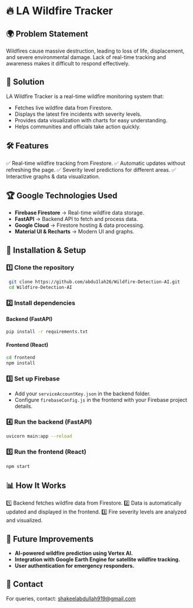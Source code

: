 # 🔥 LA Wildfire Tracker

## 🌍 Problem Statement
Wildfires cause massive destruction, leading to loss of life, displacement, and severe environmental damage. Lack of real-time tracking and awareness makes it difficult to respond effectively. 

## 🚀 Solution
LA Wildfire Tracker is a real-time wildfire monitoring system that:
- Fetches live wildfire data from Firestore.
- Displays the latest fire incidents with severity levels.
- Provides data visualization with charts for easy understanding.
- Helps communities and officials take action quickly.

## 🛠 Features
✅ Real-time wildfire tracking from Firestore.
✅ Automatic updates without refreshing the page.
✅ Severity level predictions for different areas.
✅ Interactive graphs & data visualization.

## 🏆 Google Technologies Used
- **Firebase Firestore** → Real-time wildfire data storage.
- **FastAPI** → Backend API to fetch and process data.
- **Google Cloud** → Firestore hosting & data processing.
- **Material UI & Recharts** → Modern UI and graphs.

## 🔧 Installation & Setup
### 1️⃣ Clone the repository
```sh
 git clone https://github.com/abdu1lah26/Wildfire-Detection-AI.git
 cd Wildfire-Detection-AI
```
### 2️⃣ Install dependencies
#### Backend (FastAPI)
```sh
pip install -r requirements.txt
```
#### Frontend (React)
```sh
cd frontend
npm install
```
### 3️⃣ Set up Firebase
- Add your `serviceAccountKey.json` in the backend folder.
- Configure `firebaseConfig.js` in the frontend with your Firebase project details.

### 4️⃣ Run the backend (FastAPI)
```sh
uvicorn main:app --reload
```

### 5️⃣ Run the frontend (React)
```sh
npm start
```

## 📊 How It Works
1️⃣ Backend fetches wildfire data from Firestore.
2️⃣ Data is automatically updated and displayed in the frontend.
3️⃣ Fire severity levels are analyzed and visualized.

## 🔮 Future Improvements
- **AI-powered wildfire prediction using Vertex AI.**
- **Integration with Google Earth Engine for satellite wildfire tracking.**
- **User authentication for emergency responders.**

## 📩 Contact
For queries, contact: shakeelabdullah919@gmail.com

